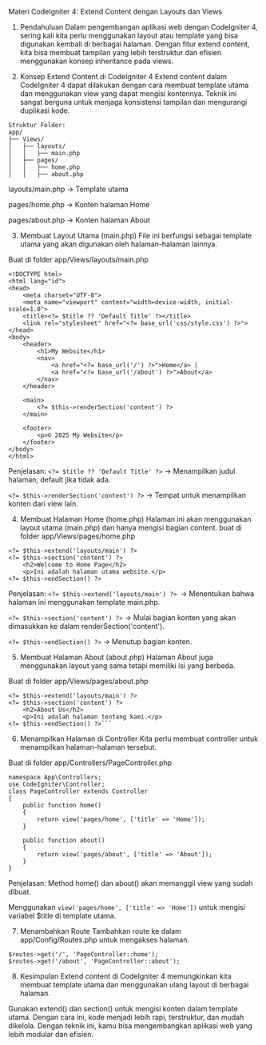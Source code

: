 Materi CodeIgniter 4: Extend Content dengan Layouts dan Views

1. Pendahuluan
Dalam pengembangan aplikasi web dengan CodeIgniter 4, sering kali kita perlu menggunakan layout atau template yang bisa digunakan kembali di berbagai halaman. Dengan fitur extend content, kita bisa membuat tampilan yang lebih terstruktur dan efisien menggunakan konsep inheritance pada views.

2. Konsep Extend Content di CodeIgniter 4
Extend content dalam CodeIgniter 4 dapat dilakukan dengan cara membuat template utama dan menggunakan view yang dapat mengisi kontennya. Teknik ini sangat berguna untuk menjaga konsistensi tampilan dan mengurangi duplikasi kode.
```
Struktur Folder:
app/
├── Views/
│   ├── layouts/
│   │   ├── main.php
│   ├── pages/
│   │   ├── home.php
│   │   ├── about.php
```
layouts/main.php → Template utama

pages/home.php → Konten halaman Home

pages/about.php → Konten halaman About

3. Membuat Layout Utama (main.php)
File ini berfungsi sebagai template utama yang akan digunakan oleh halaman-halaman lainnya.

Buat di folder app/Views/layouts/main.php

```
<!DOCTYPE html>
<html lang="id">
<head>
    <meta charset="UTF-8">
    <meta name="viewport" content="width=device-width, initial-scale=1.0">
    <title><?= $title ?? 'Default Title' ?></title>
    <link rel="stylesheet" href="<?= base_url('css/style.css') ?>">
</head>
<body>
    <header>
        <h1>My Website</h1>
        <nav>
            <a href="<?= base_url('/') ?>">Home</a> |
            <a href="<?= base_url('/about') ?>">About</a>
        </nav>
    </header>

    <main>
        <?= $this->renderSection('content') ?>
    </main>

    <footer>
        <p>© 2025 My Website</p>
    </footer>
</body>
</html>
```

Penjelasan:
```<?= $title ?? 'Default Title' ?>``` → Menampilkan judul halaman, default jika tidak ada.

```<?= $this->renderSection('content') ?>``` → Tempat untuk menampilkan konten dari view lain.

4. Membuat Halaman Home (home.php)
Halaman ini akan menggunakan layout utama (main.php) dan hanya mengisi bagian content.
buat di folder app/Views/pages/home.php

```
<?= $this->extend('layouts/main') ?>
<?= $this->section('content') ?>
    <h2>Welcome to Home Page</h2>
    <p>Ini adalah halaman utama website.</p>
<?= $this->endSection() ?>
```
Penjelasan:
```<?= $this->extend('layouts/main') ?> ```→ Menentukan bahwa halaman ini menggunakan template main.php.

```<?= $this->section('content') ?>``` → Mulai bagian konten yang akan dimasukkan ke dalam renderSection('content').

```<?= $this->endSection() ?>``` → Menutup bagian konten.

5. Membuat Halaman About (about.php)
Halaman About juga menggunakan layout yang sama tetapi memiliki isi yang berbeda.

Buat di folder app/Views/pages/about.php

```
<?= $this->extend('layouts/main') ?>
<?= $this->section('content') ?>
    <h2>About Us</h2>
    <p>Ini adalah halaman tentang kami.</p>
<?= $this->endSection() ?>```
```

6. Menampilkan Halaman di Controller
Kita perlu membuat controller untuk menampilkan halaman-halaman tersebut.

Buat di folder app/Controllers/PageController.php

```
namespace App\Controllers;
use CodeIgniter\Controller;
class PageController extends Controller
{
    public function home()
    {
        return view('pages/home', ['title' => 'Home']);
    }

    public function about()
    {
        return view('pages/about', ['title' => 'About']);
    }
}
```

Penjelasan:
Method home() dan about() akan memanggil view yang sudah dibuat.

Menggunakan ```view('pages/home', ['title' => 'Home'])``` untuk mengisi variabel $title di template utama.

7. Menambahkan Route
Tambahkan route ke dalam app/Config/Routes.php untuk mengakses halaman.
```
$routes->get('/', 'PageController::home');
$routes->get('/about', 'PageController::about');
```

8. Kesimpulan
Extend content di CodeIgniter 4 memungkinkan kita membuat template utama dan menggunakan ulang layout di berbagai halaman.

Gunakan extend() dan section() untuk mengisi konten dalam template utama.
Dengan cara ini, kode menjadi lebih rapi, terstruktur, dan mudah dikelola. Dengan teknik ini, kamu bisa mengembangkan aplikasi web yang lebih modular dan efisien.
